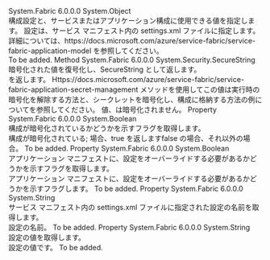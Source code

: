 <Type Name="ConfigurationProperty" FullName="System.Fabric.Description.ConfigurationProperty">
  <TypeSignature Language="C#" Value="public sealed class ConfigurationProperty" />
  <TypeSignature Language="ILAsm" Value=".class public auto ansi sealed beforefieldinit ConfigurationProperty extends System.Object" />
  <TypeSignature Language="DocId" Value="T:System.Fabric.Description.ConfigurationProperty" />
  <TypeSignature Language="VB.NET" Value="Public NotInheritable Class ConfigurationProperty" />
  <TypeSignature Language="F#" Value="type ConfigurationProperty = class" />
  <AssemblyInfo>
    <AssemblyName>System.Fabric</AssemblyName>
    <AssemblyVersion>6.0.0.0</AssemblyVersion>
  </AssemblyInfo>
  <Base>
    <BaseTypeName>System.Object</BaseTypeName>
  </Base>
  <Interfaces />
  <Docs>
    <summary>
      <para>構成設定と、サービスまたはアプリケーション構成に使用できる値を指定します。</para>
      <para>設定は、サービス マニフェスト内の settings.xml ファイルに指定します。 詳細については、https://docs.microsoft.com/azure/service-fabric/service-fabric-application-model を参照してください。</para>
    </summary>
    <remarks>To be added.</remarks>
  </Docs>
  <Members>
    <Member MemberName="DecryptValue">
      <MemberSignature Language="C#" Value="public System.Security.SecureString DecryptValue ();" />
      <MemberSignature Language="ILAsm" Value=".method public hidebysig instance class System.Security.SecureString DecryptValue() cil managed" />
      <MemberSignature Language="DocId" Value="M:System.Fabric.Description.ConfigurationProperty.DecryptValue" />
      <MemberSignature Language="VB.NET" Value="Public Function DecryptValue () As SecureString" />
      <MemberSignature Language="F#" Value="member this.DecryptValue : unit -&gt; System.Security.SecureString" Usage="configurationProperty.DecryptValue " />
      <MemberType>Method</MemberType>
      <AssemblyInfo>
        <AssemblyName>System.Fabric</AssemblyName>
        <AssemblyVersion>6.0.0.0</AssemblyVersion>
      </AssemblyInfo>
      <ReturnValue>
        <ReturnType>System.Security.SecureString</ReturnType>
      </ReturnValue>
      <Parameters />
      <Docs>
        <summary>
          <para>暗号化された値を復号化し、SecureString として返します。</para>
        </summary>
        <returns>
          <para><see cref="T:System.Security.SecureString" /> を返します。</para>
        </returns>
        <remarks>Https://docs.microsoft.com/azure/service-fabric/service-fabric-application-secret-management メソッドを使用してこの値は実行時の暗号化を解除する方法と、シークレットを暗号化し、構成に格納する方法の例についてを参照してください。</remarks>
        <exception cref="T:System.InvalidOperationException">
          <para>値、<see cref="T:System.Fabric.Description.ConfigurationProperty" />は暗号化されません。</para>
        </exception>
      </Docs>
    </Member>
    <Member MemberName="IsEncrypted">
      <MemberSignature Language="C#" Value="public bool IsEncrypted { get; }" />
      <MemberSignature Language="ILAsm" Value=".property instance bool IsEncrypted" />
      <MemberSignature Language="DocId" Value="P:System.Fabric.Description.ConfigurationProperty.IsEncrypted" />
      <MemberSignature Language="VB.NET" Value="Public ReadOnly Property IsEncrypted As Boolean" />
      <MemberSignature Language="F#" Value="member this.IsEncrypted : bool" Usage="System.Fabric.Description.ConfigurationProperty.IsEncrypted" />
      <MemberType>Property</MemberType>
      <AssemblyInfo>
        <AssemblyName>System.Fabric</AssemblyName>
        <AssemblyVersion>6.0.0.0</AssemblyVersion>
      </AssemblyInfo>
      <ReturnValue>
        <ReturnType>System.Boolean</ReturnType>
      </ReturnValue>
      <Docs>
        <summary>
          <para>構成が暗号化されているかどうかを示すフラグを取得します。 </para>
        </summary>
        <value>
          <para>構成が暗号化されている; 場合、true を返しますfalse の場合、それ以外の場合。</para>
        </value>
        <remarks>To be added.</remarks>
      </Docs>
    </Member>
    <Member MemberName="MustOverride">
      <MemberSignature Language="C#" Value="public bool MustOverride { get; }" />
      <MemberSignature Language="ILAsm" Value=".property instance bool MustOverride" />
      <MemberSignature Language="DocId" Value="P:System.Fabric.Description.ConfigurationProperty.MustOverride" />
      <MemberSignature Language="VB.NET" Value="Public ReadOnly Property MustOverride As Boolean" />
      <MemberSignature Language="F#" Value="member this.MustOverride : bool" Usage="System.Fabric.Description.ConfigurationProperty.MustOverride" />
      <MemberType>Property</MemberType>
      <AssemblyInfo>
        <AssemblyName>System.Fabric</AssemblyName>
        <AssemblyVersion>6.0.0.0</AssemblyVersion>
      </AssemblyInfo>
      <ReturnValue>
        <ReturnType>System.Boolean</ReturnType>
      </ReturnValue>
      <Docs>
        <summary>
          <para>アプリケーション マニフェストに、設定をオーバーライドする必要があるかどうかを示すフラグを取得します。</para>
        </summary>
        <value>
          <para>アプリケーション マニフェストに、設定をオーバーライドする必要があるかどうかを示すフラグします。</para>
        </value>
        <remarks>To be added.</remarks>
      </Docs>
    </Member>
    <Member MemberName="Name">
      <MemberSignature Language="C#" Value="public string Name { get; }" />
      <MemberSignature Language="ILAsm" Value=".property instance string Name" />
      <MemberSignature Language="DocId" Value="P:System.Fabric.Description.ConfigurationProperty.Name" />
      <MemberSignature Language="VB.NET" Value="Public ReadOnly Property Name As String" />
      <MemberSignature Language="F#" Value="member this.Name : string" Usage="System.Fabric.Description.ConfigurationProperty.Name" />
      <MemberType>Property</MemberType>
      <AssemblyInfo>
        <AssemblyName>System.Fabric</AssemblyName>
        <AssemblyVersion>6.0.0.0</AssemblyVersion>
      </AssemblyInfo>
      <ReturnValue>
        <ReturnType>System.String</ReturnType>
      </ReturnValue>
      <Docs>
        <summary>
          <para>サービス マニフェスト内の settings.xml ファイルに指定された設定の名前を取得します。</para>
        </summary>
        <value>
          <para>設定の名前。</para>
        </value>
        <remarks>To be added.</remarks>
      </Docs>
    </Member>
    <Member MemberName="Value">
      <MemberSignature Language="C#" Value="public string Value { get; }" />
      <MemberSignature Language="ILAsm" Value=".property instance string Value" />
      <MemberSignature Language="DocId" Value="P:System.Fabric.Description.ConfigurationProperty.Value" />
      <MemberSignature Language="VB.NET" Value="Public ReadOnly Property Value As String" />
      <MemberSignature Language="F#" Value="member this.Value : string" Usage="System.Fabric.Description.ConfigurationProperty.Value" />
      <MemberType>Property</MemberType>
      <AssemblyInfo>
        <AssemblyName>System.Fabric</AssemblyName>
        <AssemblyVersion>6.0.0.0</AssemblyVersion>
      </AssemblyInfo>
      <ReturnValue>
        <ReturnType>System.String</ReturnType>
      </ReturnValue>
      <Docs>
        <summary>
          <para>設定の値を取得します。</para>
        </summary>
        <value>
          <para>設定の値です。</para>
        </value>
        <remarks>To be added.</remarks>
      </Docs>
    </Member>
  </Members>
</Type>